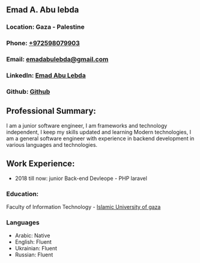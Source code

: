 <body>
    <div class="header">
      <h2>Emad A. Abu lebda</h2>
      <h3>Location: Gaza - Palestine</h3>
      <h3>Phone: <a href="tel:+972598079903">+972598079903</a></h3>
      <h3>
        Email:
        <a href="mailto:emadabulebda@gmail.com"
          >emadabulebda@gmail.com</a
        >
      </h3>
      <h3>
        LinkedIn:
        <a href="https://www.linkedin.com/in/emadabulebda/"
          >Emad Abu Lebda
        </a
        >
      </h3>
      <h3>Github: <a href="https://github.com/emadlebda">Github</a></h3>
    </div>
    <div class="content">
      <h2>Professional Summary:</h2>
      <p>
        I am a junior software engineer, I am frameworks and technology independent, I keep my skills updated and learning Modern technologies, I am a general software engineer with experience in backend development in various languages and technologies.
      </p>
      <h2>Work Experience:</h2>
      <div>
        <ul class="list">
          <li>
            2018 till now: junior Back-end Devleope - PHP laravel
          </li>
        </ul>
      </div>
      <h3 class="work">Education:</h3>
      <p>Faculty of Information Technology -
        <a href="http://www.iugaza.edu.ps/en/">Islamic University of gaza</a>
      </p>
      <h3 class="work">Languages</h3>
      <ul class="list inline">
        <li>Arabic: Native</li>
        <li>English: Fluent</li>
        <li>Ukrainian: Fluent</li>
        <li>Russian: Fluent</li>
      </ul>
    </div>
  
</body>
